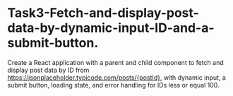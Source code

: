 # Task3-Fetch-and-display-post-data-by-dynamic-input-ID-and-a-submit-button.
Create a React application with a parent and child component to fetch and display post data by ID from https://jsonplaceholder.typicode.com/posts/{postId}, with dynamic input, a submit button, loading state, and error handling for IDs less or equal 100.
